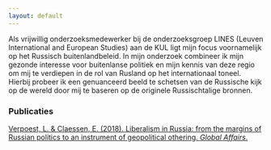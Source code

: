 ```yaml
---
layout: default
---
```

Als vrijwillig onderzoeksmedewerker bij de onderzoeksgroep LINES (Leuven International and European Studies) aan de KUL ligt mijn focus voornamelijk op het Russisch buitenlandbeleid. In mijn onderzoek combineer ik mijn gezonde interesse voor buitenlanse politiek en mijn kennis van deze regio om mij te verdiepen in de rol van Rusland op het internationaal toneel. Hierbij probeer ik een genuanceerd beeld te schetsen van de Russische kijk op de wereld door mij te baseren op de originele Russischtalige bronnen.

### Publicaties
[Verpoest, L. & Claessen, E. (2018). Liberalism in Russia: from the margins of Russian politics to an instrument of geopolitical othering. *Global Affairs*.](https://www.tandfonline.com/doi/abs/10.1080/23340460.2017.1449601?journalCode=rgaf20)
